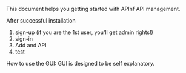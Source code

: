 This document helps you getting started with APInf API management.

After successful installation

1) sign-up (if you are the 1st user, you'll get admin rights!)
2) sign-in 
3) Add and API
4) test

How to use the GUI:
GUI is designed to be self explanatory. 
